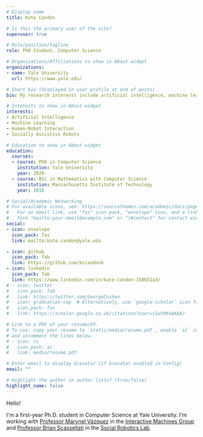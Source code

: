 ```yaml
---
# Display name
title: Kate Candon

# Is this the primary user of the site?
superuser: true

# Role/position/tagline
role: PhD Student, Computer Science

# Organizations/Affiliations to show in About widget
organizations:
- name: Yale University
  url: https://www.yale.edu/

# Short bio (displayed in user profile at end of posts)
bio: My research interests include artificial intelligence, machine learning, human-robot interaction, and socially assistive robots.

# Interests to show in About widget
interests:
- Artificial Intelligence
- Machine Learning
- Human-Robot Interaction
- Socially Assistive Robots

# Education to show in About widget
education:
  courses:
  - course: PhD in Computer Science
    institution: Yale University
    year: 2020-
  - course: BSc in Mathematics with Computer Science
    institution: Massachusetts Institute of Technology
    year: 2016

# Social/Academic Networking
# For available icons, see: https://sourcethemes.com/academic/docs/page-builder/#icons
#   For an email link, use "fas" icon pack, "envelope" icon, and a link in the
#   form "mailto:your-email@example.com" or "/#contact" for contact widget.
social:
- icon: envelope
  icon_pack: fas
  link: mailto:kate.candon@yale.edu

- icon: github
  icon_pack: fab
  link: https://github.com/kccandonk
- icon: linkedin
  icon_pack: fab
  link: https://www.linkedin.com/in/kate-candon-150651a3/
# - icon: twitter
#   icon_pack: fab
#   link: https://twitter.com/GeorgeCushen
# - icon: graduation-cap  # Alternatively, use `google-scholar` icon from `ai` icon pack
#   icon_pack: fas
#   link: https://scholar.google.co.uk/citations?user=sIwtMXoAAAAJ

# Link to a PDF of your resume/CV.
# To use: copy your resume to `static/media/resume.pdf`, enable `ai` icons in `params.toml`, 
# and uncomment the lines below.
# - icon: cv
#   icon_pack: ai
#   link: media/resume.pdf

# Enter email to display Gravatar (if Gravatar enabled in Config)
email: ""

# Highlight the author in author lists? (true/false)
highlight_name: false
---
```


Hello! 

I'm a first-year Ph.D. student in Computer Science at Yale University. I'm working with [Professor Marynel Vázquez](https://marynel.net) in the [Interactive Machines Group](https://interactive-machines.com/) and [Professor Brian Scassellati](http://cs-www.cs.yale.edu/homes/scaz/) in the [Social Robotics Lab](https://scazlab.yale.edu/).

<!---{{< icon name="download" pack="fas" >}} Download my {{< staticref "media/demo_resume.pdf" "newtab" >}}resumé{{< /staticref >}}.--->
